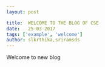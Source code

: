 ```yaml
---
layout: post

title:  WELCOME TO THE BLOG OF CSE
date:   25-03-2017
tags: ['example', 'welcome']
author: slkrthika,sriramsds
---
```


Welcome to new blog